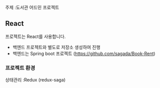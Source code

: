 주제 :도서관 어드민 프로젝트

## React
프로젝트는 React를 사용합니다.
- 백엔드 프로젝트와 별도로 저장소 생성하여 진행 
- 백엔드는 Spring boot 프로젝트 (https://github.com/sagada/Book-Rent)


### 프로젝트 환경
상태관리 :Redux (redux-saga)
